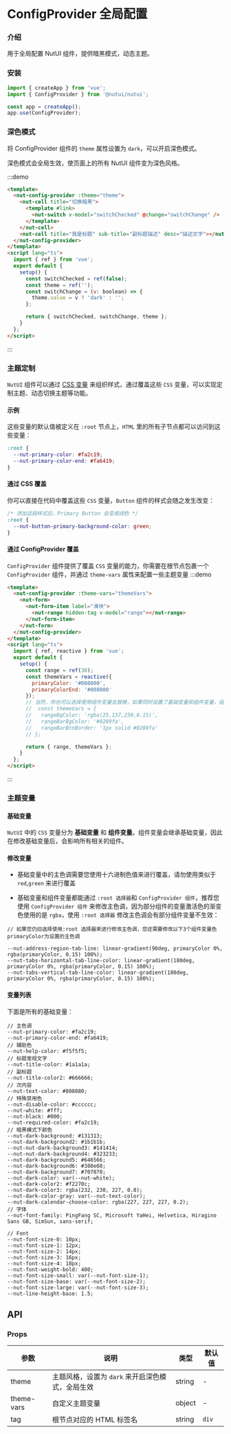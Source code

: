 # ConfigProvider 全局配置

### 介绍

用于全局配置 NutUI 组件，提供暗黑模式，动态主题。

### 安装

```javascript
import { createApp } from 'vue';
import { ConfigProvider } from '@nutui/nutui';

const app = createApp();
app.use(ConfigProvider);
```

### 深色模式

将 ConfigProvider 组件的 `theme` 属性设置为 `dark`，可以开启深色模式。

深色模式会全局生效，使页面上的所有 NutUI 组件变为深色风格。

:::demo

```html
<template>
  <nut-config-provider :theme="theme">
    <nut-cell title="切换暗黑">
      <template #link>
        <nut-switch v-model="switchChecked" @change="switchChange" />
      </template>
    </nut-cell>
    <nut-cell title="我是标题" sub-title="副标题描述" desc="描述文字"></nut-cell>
  </nut-config-provider>
</template>
<script lang="ts">
  import { ref } from 'vue';
  export default {
    setup() {
      const switchChecked = ref(false);
      const theme = ref('');
      const switchChange = (v: boolean) => {
        theme.value = v ? 'dark' : '';
      };

      return { switchChecked, switchChange, theme };
    }
  };
</script>
```

:::

### 主题定制

`NutUI` 组件可以通过 [CSS 变量](https://developer.mozilla.org/zh-CN/docs/Web/CSS/Using_CSS_custom_properties)
来组织样式，通过覆盖这些 `CSS` 变量，可以实现定制主题、动态切换主题等功能。

#### 示例

这些变量的默认值被定义在 `:root` 节点上，`HTML` 里的所有子节点都可以访问到这些变量：

```css
:root {
  --nut-primary-color: #fa2c19;
  --nut-primary-color-end: #fa6419;
}
```

#### 通过 CSS 覆盖

你可以直接在代码中覆盖这些 `CSS` 变量，`Button` 组件的样式会随之发生改变：

```css
/* 添加这段样式后，Primary Button 会变成绿色 */
:root {
  --nut-button-primary-background-color: green;
}
```

#### 通过 ConfigProvider 覆盖

`ConfigProvider` 组件提供了覆盖 `CSS` 变量的能力，你需要在根节点包裹一个 `ConfigProvider` 组件，并通过 `theme-vars` 属性来配置一些主题变量
:::demo

```html
<template>
  <nut-config-provider :theme-vars="themeVars">
    <nut-form>
      <nut-form-item label="滑块">
        <nut-range hidden-tag v-model="range"></nut-range>
      </nut-form-item>
    </nut-form>
  </nut-config-provider>
</template>
<script lang="ts">
  import { ref, reactive } from 'vue';
  export default {
    setup() {
      const range = ref(30);
      const themeVars = reactive({
        primaryColor: '#008000',
        primaryColorEnd: '#008000'
      });
      // 当然，你也可以选择使用组件变量去替换，如果同时设置了基础变量和组件变量，组件变量会覆盖基础变量。
      //  const themeVars = {
      //   rangeBgColor: 'rgba(25,137,250,0.15)',
      //   rangeBarBgColor: '#0289fa',
      //   rangeBarBtnBorder: '1px solid #0289fa'
      // };

      return { range, themeVars };
    }
  };
</script>
```

:::

### 主题变量

#### 基础变量

`NutUI` 中的 `CSS` 变量分为 **基础变量** 和 **组件变量**。组件变量会继承基础变量，因此在修改基础变量后，会影响所有相关的组件。

#### 修改变量

- 基础变量中的主色调需要您使用十六进制色值来进行覆盖，请勿使用类似于 `red`,`green` 来进行覆盖

- 基础变量和组件变量都能通过 `:root 选择器`和 `ConfigProvider 组件`，推荐您使用 `ConfigProvider 组件` 来修改主色调，因为部分组件的变量激活色的渐变色使用的是 `rgba`，使用 `:root 选择器` 修改主色调会有部分组件变量不生效：

```less
// 如果您仍旧选择使用:root 选择器来进行修改主色调，您还需要修改以下3个组件变量色  primaryColor为设置的主色调

--nut-address-region-tab-line: linear-gradient(90deg, primaryColor 0%, rgba(primaryColor, 0.15) 100%);
--nut-tabs-horizontal-tab-line-color: linear-gradient(180deg, primaryColor 0%, rgba(primaryColor, 0.15) 100%);
--nut-tabs-vertical-tab-line-color: linear-gradient(180deg, primaryColor 0%, rgba(primaryColor, 0.15) 100%);
```

#### 变量列表

下面是所有的基础变量：

```less
// 主色调
--nut-primary-color: #fa2c19;
--nut-primary-color-end: #fa6419;
// 辅助色
--nut-help-color: #f5f5f5;
// 标题常规文字
--nut-title-color: #1a1a1a;
// 副标题
--nut-title-color2: #666666;
// 次内容
--nut-text-color: #808080;
// 特殊禁用色
--nut-disable-color: #cccccc;
--nut-white: #fff;
--nut-black: #000;
--nut-required-color: #fa2c19;
// 暗黑模式下颜色
--nut-dark-background: #131313;
--nut-dark-background2: #1b1b1b;
--nut-nut-dark-background3: #141414;
--nut-nut-dark-background4: #323233;
--nut-dark-background5: #646566;
--nut-dark-background6: #380e08;
--nut-dark-background7: #707070;
--nut-dark-color: var(--nut-white);
--nut-dark-color2: #f2270c;
--nut-dark-color3: rgba(232, 230, 227, 0.8);
--nut-dark-color-gray: var(--nut-text-color);
--nut-dark-calendar-choose-color: rgba(227, 227, 227, 0.2);
// 字体
--nut-font-family: PingFang SC, Microsoft YaHei, Helvetica, Hiragino Sans GB, SimSun, sans-serif;

// Font
--nut-font-size-0: 10px;
--nut-font-size-1: 12px;
--nut-font-size-2: 14px;
--nut-font-size-3: 16px;
--nut-font-size-4: 18px;
--nut-font-weight-bold: 400;
--nut-font-size-small: var(--nut-font-size-1);
--nut-font-size-base: var(--nut-font-size-2);
--nut-font-size-large: var(--nut-font-size-3);
--nut-line-height-base: 1.5;
```

## API

### Props

| 参数       | 说明                                             | 类型   | 默认值 |
| ---------- | ------------------------------------------------ | ------ | ------ |
| theme      | 主题风格，设置为 `dark` 来开启深色模式，全局生效 | string | -      |
| theme-vars | 自定义主题变量                                   | object | -      |
| tag        | 根节点对应的 HTML 标签名                         | string | `div`  |
